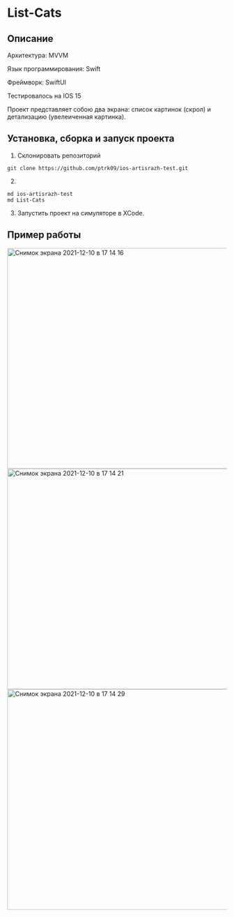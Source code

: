 # List-Cats
## Описание
Архитектура: MVVM

Язык программирования: Swift

Фреймворк: SwiftUI

Тестировалось на IOS 15

Проект представляет собою два экрана: список картинок (скрол) и детализацию (увелеиченная картинка).

## Установка, сборка и запуск проекта

1. Склонировать репозиторий
```
git clone https://github.com/ptrk09/ios-artisrazh-test.git
```

2. 
```
md ios-artisrazh-test
md List-Cats
```

3. Запустить проект на симуляторе в XCode.

## Пример работы

<img width="506" alt="Снимок экрана 2021-12-10 в 17 14 16" src="https://user-images.githubusercontent.com/48867712/145587528-80333f05-ee61-468d-bbf6-ec5c8794f956.png">


<img width="506" alt="Снимок экрана 2021-12-10 в 17 14 21" src="https://user-images.githubusercontent.com/48867712/145587581-b0b08540-04b4-4618-9cbc-c08ed6b1c435.png">


<img width="506" alt="Снимок экрана 2021-12-10 в 17 14 29" src="https://user-images.githubusercontent.com/48867712/145587616-23a31592-b52f-479b-bb96-b1e0a94c135b.png">
